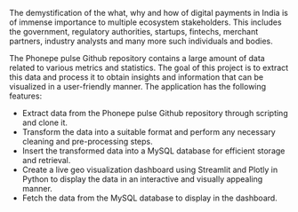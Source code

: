 The demystification of the what, why and how of digital payments in India is of immense importance to multiple ecosystem stakeholders. This includes the government, regulatory authorities, startups, fintechs, merchant partners, industry analysts and many more such individuals and bodies.

The Phonepe pulse Github repository contains a large amount of data related to various metrics and statistics.
The goal of this project is to extract this data and process it to obtain insights and information that can be visualized in a user-friendly manner.
The application has the following features:
- Extract data from the Phonepe pulse Github repository through scripting and clone it.
- Transform the data into a suitable format and perform any necessary cleaning and pre-processing steps.
- Insert the transformed data into a MySQL database for efficient storage and retrieval.
- Create a live geo visualization dashboard using Streamlit and Plotly in Python to display the data in an interactive and visually appealing manner.
- Fetch the data from the MySQL database to display in the dashboard.
